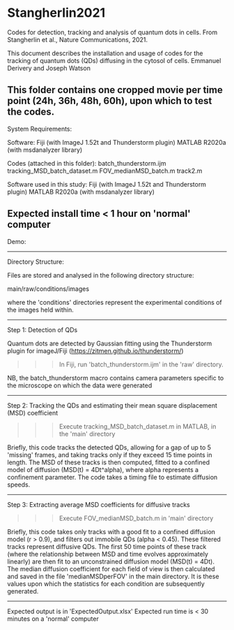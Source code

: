 # Stangherlin2021
Codes for detection, tracking and analysis of quantum dots in cells. From Stangherlin et al., Nature Communications, 2021.

This document describes the installation and usage of codes for the tracking of quantum dots (QDs) diffusing in the cytosol of cells.
Emmanuel Derivery and Joseph Watson


This folder contains one cropped movie per time point (24h, 36h, 48h, 60h), upon which to test the codes.
-------------------------------------------------------------------------------------------------------------------------------------


System Requirements:

Software:
Fiji (with ImageJ 1.52t and Thunderstorm plugin)
MATLAB R2020a (with msdanalyzer library)

Codes (attached in this folder):
batch_thunderstorm.ijm
tracking_MSD_batch_dataset.m
FOV_medianMSD_batch.m
track2.m


Software used in this study:
Fiji (with ImageJ 1.52t and Thunderstorm plugin)
MATLAB R2020a (with msdanalyzer library)

Expected install time < 1 hour on 'normal' computer
-------------------------------------------------------------------------------------------------------------------------------------

Demo:

-------------------------------------------------------------------------------------------------------------------------------------

Directory Structure:

Files are stored and analysed in the following directory structure:

main/raw/conditions/images

where the 'conditions' directories represent the experimental conditions of the images held within.


-------------------------------------------------------------------------------------------------------------------------------------


Step 1: Detection of QDs

Quantum dots are detected by Gaussian fitting using the Thunderstorm plugin for imageJ/Fiji (https://zitmen.github.io/thunderstorm/)

>>> In Fiji, run 'batch_thunderstorm.ijm' in the 'raw' directory.

NB, the batch_thunderstorm macro contains camera parameters specific to the microscope on which the data were generated


-------------------------------------------------------------------------------------------------------------------------------------


Step 2: Tracking the QDs and estimating their mean square displacement (MSD) coefficient

>>> Execute tracking_MSD_batch_dataset.m in MATLAB, in the 'main' directory

Briefly, this code tracks the detected QDs, allowing for a gap of up to 5 'missing' frames, and taking tracks only if they exceed 15 time points in length.
The MSD of these tracks is then computed, fitted to a confined model of diffusion (MSD(t) = 4Dt^alpha), where alpha represents a confinement parameter. 
The code takes a timing file to estimate diffusion speeds.


-------------------------------------------------------------------------------------------------------------------------------------


Step 3: Extracting average MSD coefficients for diffusive tracks

>>> Execute FOV_medianMSD_batch.m in 'main' directory

Briefly, this code takes only tracks with a good fit to a confined diffusion model (r > 0.9), and filters out immobile QDs (alpha < 0.45). These filtered tracks
represent diffusive QDs. The first 50 time points of these track (where the relationship between MSD and time evolves approximately linearly) are then fit 
to an unconstrained diffusion model (MSD(t) = 4Dt). The median diffusion coefficient for each field of view is then calculated and saved in the file 
'medianMSDperFOV' in the main directory. It is these values upon which the statistics for each condition are subsequently generated.


-------------------------------------------------------------------------------------------------------------------------------------

Expected output is in 'ExpectedOutput.xlsx'
Expected run time is < 30 minutes on a 'normal' computer


